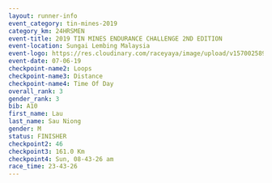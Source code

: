 ```yaml
---
layout: runner-info 
event_category: tin-mines-2019 
category_km: 24HRSMEN 
event-title: 2019 TIN MINES ENDURANCE CHALLENGE 2ND EDITION 
event-location: Sungai Lembing Malaysia 
event-logo: https://res.cloudinary.com/raceyaya/image/upload/v1570025899/logo/tinmines_fkmhj8.jpg 
event-date: 07-06-19 
checkpoint-name2: Loops 
checkpoint-name3: Distance 
checkpoint-name4: Time Of Day 
overall_rank: 3
gender_rank: 3
bib: A10
first_name: Lau
last_name: Sau Niong
gender: M
status: FINISHER
checkpoint2: 46
checkpoint3: 161.0 Km
checkpoint4: Sun, 08-43-26 am
race_time: 23-43-26
---
```

